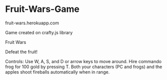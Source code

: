 Fruit-Wars-Game
===============
fruit-wars.herokuapp.com

Game created on crafty.js library


Fruit Wars

Defeat the fruit!

Controls: Use W, A, S, and D or arrow keys to move around. 
Hire commando frog for 100 gold by pressing T.
Both your characters (PC and frogs) and the apples shoot fireballs automatically when in range.

